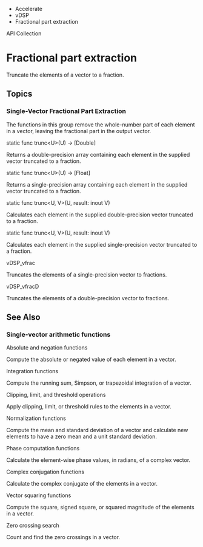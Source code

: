 

- Accelerate
- vDSP
-  Fractional part extraction 

API Collection

# Fractional part extraction

Truncate the elements of a vector to a fraction.

## Topics

### Single-Vector Fractional Part Extraction

The functions in this group remove the whole-number part of each element in a vector, leaving the fractional part in the output vector.

static func trunc&lt;U>(U) -> [Double]

Returns a double-precision array containing each element in the supplied vector truncated to a fraction.

static func trunc&lt;U>(U) -> [Float]

Returns a single-precision array containing each element in the supplied vector truncated to a fraction.

static func trunc&lt;U, V>(U, result: inout V)

Calculates each element in the supplied double-precision vector truncated to a fraction.

static func trunc&lt;U, V>(U, result: inout V)

Calculates each element in the supplied single-precision vector truncated to a fraction.

vDSP_vfrac

Truncates the elements of a single-precision vector to fractions.

vDSP_vfracD

Truncates the elements of a double-precision vector to fractions.

## See Also

### Single-vector arithmetic functions

Absolute and negation functions

Compute the absolute or negated value of each element in a vector.

Integration functions

Compute the running sum, Simpson, or trapezoidal integration of a vector.

Clipping, limit, and threshold operations

Apply clipping, limit, or threshold rules to the elements in a vector.

Normalization functions

Compute the mean and standard deviation of a vector and calculate new elements to have a zero mean and a unit standard deviation.

Phase computation functions

Calculate the element-wise phase values, in radians, of a complex vector.

Complex conjugation functions

Calculate the complex conjugate of the elements in a vector.

Vector squaring functions

Compute the square, signed square, or squared magnitude of the elements in a vector.

Zero crossing search

Count and find the zero crossings in a vector.

